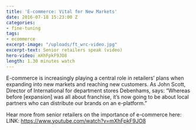 ```yaml
---
title: 'E-commerce: Vital for New Markets'
date: 2016-07-18 15:23:00 Z
categories:
- fine-tuning
tags:
- ecommerce
excerpt-image: "/uploads/ft_wrc-video.jpg"
excerpt-text: Senior retailers speak (video)
hero-video: mXhFpkF9JO8
length: 1.30 minutes watch
---
```


E-commerce is increasingly playing a central role in retailers’ plans when expanding into new markets and reaching new customers. As John Scott, Director of International for department stores Debenhams, says: “Whereas before [expansion] was all about franchise, it’s now going to be about local partners who can distribute our brands on an e-platform.” 

Hear more from senior retailers on the importance of e-commerce here: LINK: https://www.youtube.com/watch?v=mXhFpkF9JO8